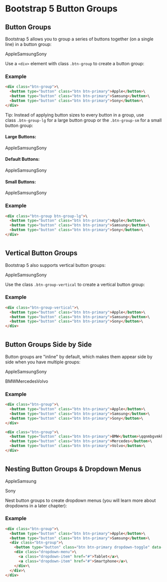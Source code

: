Bootstrap 5 Button Groups
=========================

Button Groups
-------------

Bootstrap 5 allows you to group a series of buttons together (on a single line) in a button group:

AppleSamsungSony

Use a `<div>` element with class `.btn-group` to create a button group:

### Example
``` html
<div class="btn-group">\
  <button type="button" class="btn btn-primary">Apple</button>\
  <button type="button" class="btn btn-primary">Samsung</button>\
  <button type="button" class="btn btn-primary">Sony</button>\
</div>
```

Tip: Instead of applying button sizes to every button in a group, use class `.btn-group-lg` for a large button group or the `.btn-group-sm` for a small button group:

#### Large Buttons:

AppleSamsungSony

#### Default Buttons:

AppleSamsungSony

#### Small Buttons:

AppleSamsungSony

### Example
``` html
<div class="btn-group btn-group-lg">\
  <button type="button" class="btn btn-primary">Apple</button>\
  <button type="button" class="btn btn-primary">Samsung</button>\
  <button type="button" class="btn btn-primary">Sony</button>\
</div>
```

#

Vertical Button Groups
----------------------

Bootstrap 5 also supports vertical button groups:

AppleSamsungSony

Use the class `.btn-group-vertical` to create a vertical button group:

### Example
``` html
<div class="btn-group-vertical">\
  <button type="button" class="btn btn-primary">Apple</button>\
  <button type="button" class="btn btn-primary">Samsung</button>\
  <button type="button" class="btn btn-primary">Sony</button>\
</div>
```
#

Button Groups Side by Side
--------------------------

Button groups are "inline" by default, which makes them appear side by side when you have multiple groups:

AppleSamsungSony

BMWMercedesVolvo

### Example
``` html
<div class="btn-group">\
  <button type="button" class="btn btn-primary">Apple</button>\
  <button type="button" class="btn btn-primary">Samsung</button>\
  <button type="button" class="btn btn-primary">Sony</button>\
</div>

<div class="btn-group">\
  <button type="button" class="btn btn-primary">BMW</button>\qqnmbgvmkkkkkkkkil,,,,,,,,,,,,,,,,,,,,,,,,,,,,,,,,,,,,,,,,,,,,,,,,,,,,,,,kk;m
  <button type="button" class="btn btn-primary">Mercedes</button>\
  <button type="button" class="btn btn-primary">Volvo</button>\
</div>
```
#

Nesting Button Groups & Dropdown Menus
--------------------------------------

AppleSamsung

Sony

Nest button groups to create dropdown menus (you will learn more about dropdowns in a later chapter):

### Example
``` html
<div class="btn-group">\
  <button type="button" class="btn btn-primary">Apple</button>\
  <button type="button" class="btn btn-primary">Samsung</button>\
  <div class="btn-group">\
    <button type="button" class="btn btn-primary dropdown-toggle" data-bs-toggle="dropdown">Sony</button>\
    <div class="dropdown-menu">\
      <a class="dropdown-item" href="#">Tablet</a>\
      <a class="dropdown-item" href="#">Smartphone</a>\
    </div>\
  </div>\
</div>
```
